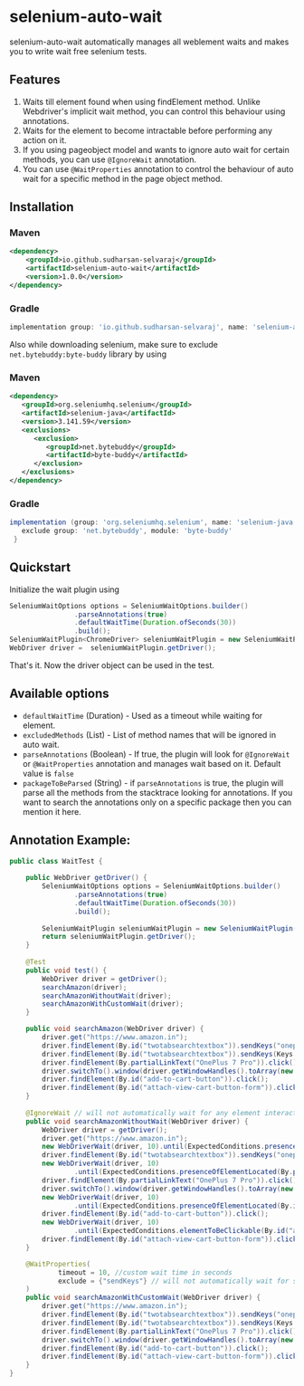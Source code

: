 # selenium-auto-wait
selenium-auto-wait automatically manages all weblement waits and makes you to write wait free selenium tests.

## Features
1. Waits till element found when using findElement method. Unlike Webdriver's implicit wait method, you can control this behaviour using annotations.
2. Waits for the element to become intractable before performing any action on it.
3. If you using pageobject model and wants to ignore auto wait for certain methods, you can use `@IgnoreWait` annotation.
4. You can use `@WaitProperties` annotation to control the behaviour of auto wait for a specific method in the page object method.

## Installation

### Maven

```xml
<dependency>
    <groupId>io.github.sudharsan-selvaraj</groupId>
    <artifactId>selenium-auto-wait</artifactId>
    <version>1.0.0</version>
</dependency> 
```

### Gradle

```groovy
implementation group: 'io.github.sudharsan-selvaraj', name: 'selenium-auto-wait', version: '1.0.0'
```

Also while downloading selenium, make sure to exclude `net.bytebuddy:byte-buddy` library by using

### Maven
```xml
<dependency>
   <groupId>org.seleniumhq.selenium</groupId>
   <artifactId>selenium-java</artifactId>
   <version>3.141.59</version>
   <exclusions>
      <exclusion>
         <groupId>net.bytebuddy</groupId>
         <artifactId>byte-buddy</artifactId>
      </exclusion>
   </exclusions>
</dependency>
```

### Gradle
```groovy
implementation (group: 'org.seleniumhq.selenium', name: 'selenium-java', version: '3.141.59') {
   exclude group: 'net.bytebuddy', module: 'byte-buddy'
 }
```

## Quickstart

Initialize the wait plugin using
```java
SeleniumWaitOptions options = SeleniumWaitOptions.builder()
                .parseAnnotations(true)
                .defaultWaitTime(Duration.ofSeconds(30))
                .build();
SeleniumWaitPlugin<ChromeDriver> seleniumWaitPlugin = new SeleniumWaitPlugin<ChromeDriver>(new ChromeDriver(), options);
WebDriver driver =  seleniumWaitPlugin.getDriver();
```
That's it. Now the driver object can be used in the test.

## Available options

* `defaultWaitTime` (Duration) - Used as a timeout while waiting for element.
* `excludedMethods` (List<String>) - List of method names that will be ignored in auto wait.
* `parseAnnotations` (Boolean) - If true, the plugin will look for `@IgnoreWait` or `@WaitProperties` annotation and manages wait based on it. Default value is `false`
* `packageToBeParsed` (String) - if `parseAnnotations` is true, the plugin will parse all the methods from the stacktrace looking for annotations. If you want to search the annotations only on a specific package then you can mention it here.

## Annotation Example:

```java
public class WaitTest {
    
    public WebDriver getDriver() {
        SeleniumWaitOptions options = SeleniumWaitOptions.builder()
                .parseAnnotations(true)
				.defaultWaitTime(Duration.ofSeconds(30))
                .build();
      
        SeleniumWaitPlugin seleniumWaitPlugin = new SeleniumWaitPlugin(new ChromeDriver(), options);
        return seleniumWaitPlugin.getDriver();
    }
    
    @Test
    public void test() {
 		WebDriver driver = getDriver();
 		searchAmazon(driver);
 		searchAmazonWithoutWait(driver);
        searchAmazonWithCustomWait(driver);
    }

    public void searchAmazon(WebDriver driver) {
        driver.get("https://www.amazon.in");
        driver.findElement(By.id("twotabsearchtextbox")).sendKeys("oneplus 7");
        driver.findElement(By.id("twotabsearchtextbox")).sendKeys(Keys.ENTER);
        driver.findElement(By.partialLinkText("OnePlus 7 Pro")).click();
        driver.switchTo().window(driver.getWindowHandles().toArray(new String[]{})[1]);
        driver.findElement(By.id("add-to-cart-button")).click();
        driver.findElement(By.id("attach-view-cart-button-form")).click();
    }
    
    @IgnoreWait // will not automatically wait for any element interaction
    public void searchAmazonWithoutWait(WebDriver driver) {
        WebDriver driver = getDriver();
        driver.get("https://www.amazon.in");
        new WebDriverWait(driver, 10).until(ExpectedConditions.presenceOfElementLocated(By.id("twotabsearchtextbox")));
        driver.findElement(By.id("twotabsearchtextbox")).sendKeys("oneplus 7", Keys.ENTER);
        new WebDriverWait(driver, 10)
                .until(ExpectedConditions.presenceOfElementLocated(By.partialLinkText("OnePlus 7 Pro")));
        driver.findElement(By.partialLinkText("OnePlus 7 Pro")).click();
        driver.switchTo().window(driver.getWindowHandles().toArray(new String[]{})[1]);
        new WebDriverWait(driver, 10)
                .until(ExpectedConditions.presenceOfElementLocated(By.id("add-to-cart-button")));
        driver.findElement(By.id("add-to-cart-button")).click();
        new WebDriverWait(driver, 10)
                .until(ExpectedConditions.elementToBeClickable(By.id("attach-view-cart-button-form")));
        driver.findElement(By.id("attach-view-cart-button-form")).click();
    }

    @WaitProperties(
            timeout = 10, //custom wait time in seconds
            exclude = {"sendKeys"} // will not automatically wait for sendKeys method
    )
    public void searchAmazonWithCustomWait(WebDriver driver) {
        driver.get("https://www.amazon.in");
        driver.findElement(By.id("twotabsearchtextbox")).sendKeys("oneplus 7");
        driver.findElement(By.id("twotabsearchtextbox")).sendKeys(Keys.ENTER);
        driver.findElement(By.partialLinkText("OnePlus 7 Pro")).click();
        driver.switchTo().window(driver.getWindowHandles().toArray(new String[]{})[1]);
        driver.findElement(By.id("add-to-cart-button")).click();
        driver.findElement(By.id("attach-view-cart-button-form")).click();
    }
}
```


